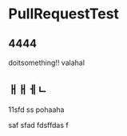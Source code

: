 # PullRequestTest

## 4444
doitsomething!!
valahal

ㅐㅐㅔㄴ
----
11sfd
ss
pohaaha


saf
sfad
fdsffdas
f
